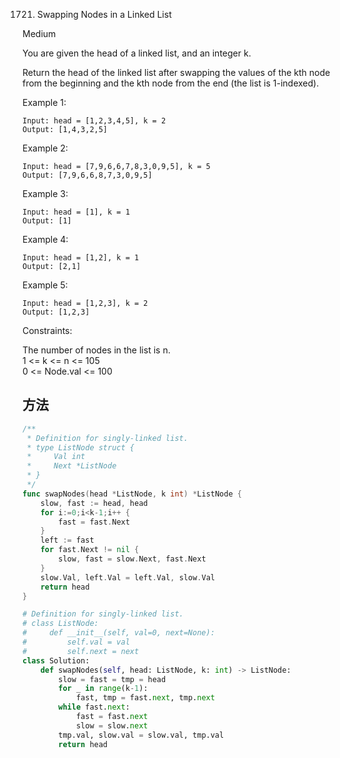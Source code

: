 1721. Swapping Nodes in a Linked List


Medium


You are given the head of a linked list, and an integer k.

Return the head of the linked list after swapping the values of the kth node from the beginning and the kth node from the end (the list is 1-indexed).

 

Example 1:

```
Input: head = [1,2,3,4,5], k = 2
Output: [1,4,3,2,5]
```

Example 2:

```
Input: head = [7,9,6,6,7,8,3,0,9,5], k = 5
Output: [7,9,6,6,8,7,3,0,9,5]
```

Example 3:

```
Input: head = [1], k = 1
Output: [1]
```

Example 4:

```
Input: head = [1,2], k = 1
Output: [2,1]
```

Example 5:

```
Input: head = [1,2,3], k = 2
Output: [1,2,3]
```
 

Constraints:

The number of nodes in the list is n.   
1 <= k <= n <= 105   
0 <= Node.val <= 100


## 方法

```go
/**
 * Definition for singly-linked list.
 * type ListNode struct {
 *     Val int
 *     Next *ListNode
 * }
 */
func swapNodes(head *ListNode, k int) *ListNode {
    slow, fast := head, head
    for i:=0;i<k-1;i++ {
        fast = fast.Next
    }
    left := fast
    for fast.Next != nil {
        slow, fast = slow.Next, fast.Next
    }
    slow.Val, left.Val = left.Val, slow.Val
    return head
}
```


```python
# Definition for singly-linked list.
# class ListNode:
#     def __init__(self, val=0, next=None):
#         self.val = val
#         self.next = next
class Solution:
    def swapNodes(self, head: ListNode, k: int) -> ListNode:
        slow = fast = tmp = head
        for _ in range(k-1):
            fast, tmp = fast.next, tmp.next
        while fast.next:
            fast = fast.next
            slow = slow.next
        tmp.val, slow.val = slow.val, tmp.val
        return head
```